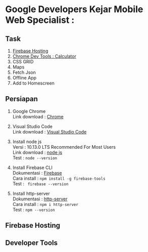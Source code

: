 # Google Developers Kejar Mobile Web Specialist :

## Task
1. [Firebase Hosting](#firebase-hosting)
2. [Chrome Dev Tools : Calculator](developer-tools)
3. CSS GRID
4. Maps 
5. Fetch Json
6. Offline App
7. Add to Homescreen

## Persiapan
1. Google Chrome  
Link download   : [Chrome](https://support.google.com/chrome/answer/95346?co=GENIE.Platform%3DDesktop&hl=en)  

2. Visual Studio Code  
Link download   : [Visual Studio Code](https://code.visualstudio.com/download)  

3. Install node js  
Versi           : 10.13.0 LTS Recommended For Most Users  
Link download   : [node js](https://nodejs.org/en/)  
Test            : ``` node --version ```

4. Install Firebase CLI  
Dokumentasi     : [Firebase](https://firebase.google.com/docs/cli/?hl=id)  
Cara install    :  ``` npm install -g firebase-tools ```  
Test            : ``` firebase --version```  

5. Install http-server  
Dokumentasi     : [http-server](https://www.npmjs.com/package/http-server)   
Cara install    :   ``` npm i http-server ```  
Test            :   ``` npm --version ```  

## Firebase Hosting

## Developer Tools